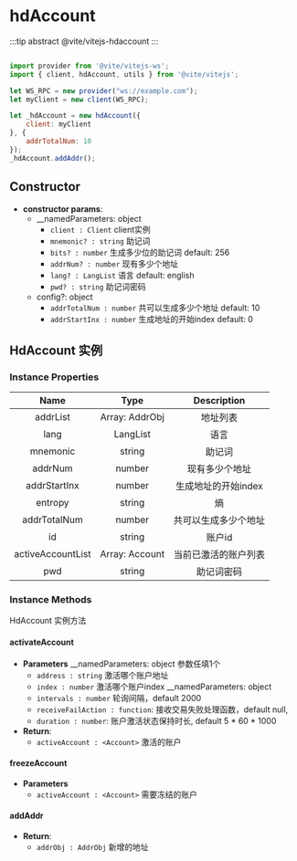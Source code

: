 # hdAccount

:::tip abstract
@vite/vitejs-hdaccount
:::

```javascript

import provider from '@vite/vitejs-ws';
import { client, hdAccount, utils } from '@vite/vitejs';

let WS_RPC = new provider("ws://example.com");
let myClient = new client(WS_RPC);

let _hdAccount = new hdAccount({
    client: myClient
}, {
    addrTotalNum: 10
});
_hdAccount.addAddr();

```

## Constructor

- **constructor params**: 
    - __namedParameters: object
        * `client : Client` client实例
        * `mnemonic? : string` 助记词
        * `bits? : number` 生成多少位的助记词 default: 256
        * `addrNum? : number` 现有多少个地址
        * `lang? : LangList` 语言 default: english
        * `pwd? : string` 助记词密码
    - config?: object
        * `addrTotalNum : number` 共可以生成多少个地址 default: 10
        * `addrStartInx : number` 生成地址的开始index default: 0

## HdAccount 实例

### Instance Properties

|  Name  | Type | Description |
|:------------:|:-----:|:-----:|
| addrList | Array: AddrObj | 地址列表 |
| lang | LangList | 语言 |
| mnemonic | string | 助记词 |
| addrNum | number | 现有多少个地址 |
| addrStartInx | number | 生成地址的开始index |
| entropy | string | 熵 |
| addrTotalNum | number | 共可以生成多少个地址 |
| id | string | 账户id |
| activeAccountList | Array: Account | 当前已激活的账户列表 |
| pwd | string | 助记词密码 |

### Instance Methods
HdAccount 实例方法

#### activateAccount

- **Parameters**
    __namedParameters: object 参数任填1个
    * `address : string` 激活哪个账户地址
    * `index : number` 激活哪个账户index
    __namedParameters: object
    * `intervals : number` 轮询间隔，default 2000
    * `receiveFailAction : function`: 接收交易失败处理函数，default null,
    * `duration : number`: 账户激活状态保持时长, default 5 * 60 * 1000
- **Return**:
    * `activeAccount : <Account>` 激活的账户

#### freezeAccount

- **Parameters** 
    * `activeAccount : <Account>` 需要冻结的账户

#### addAddr

- **Return**:
    * `addrObj : AddrObj` 新增的地址
